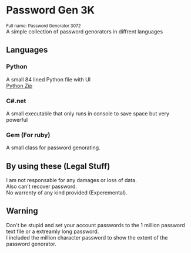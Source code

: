 # Password Gen 3K
<sup>Full name: Password Generator 3072</sup><br/>
A simple collection of password genorators in diffrent languages
## Languages
### Python
A small 84 lined Python file with UI<br/>
<a href="https://github.com/Haz001/PasswordGenorator3072/archive/1.zip">Python Zip</a>
### C#.net
A small executable that only runs in console to save space but very powerful
### Gem (For ruby)
A small class for password genorating.
## By using these (Legal Stuff)
I am not responsable for any damages or loss of data.<br/>
Also can't recover password.<br/>
No warrenty of any kind provided (Experemental).
## Warning
Don't be stupid and set your account passwords to the 1 million password text file or a extreamly long password.<br/>
I included the million character password to show the extent of the password genorator.

